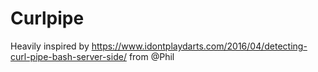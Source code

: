 # Curlpipe

Heavily inspired by https://www.idontplaydarts.com/2016/04/detecting-curl-pipe-bash-server-side/ from @Phil
